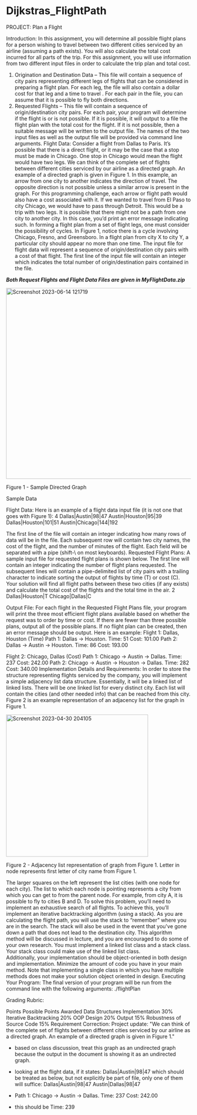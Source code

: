 # Dijkstras_FlightPath
PROJECT: Plan a Flight 


Introduction:
In this assignment, you will determine all possible flight plans for a person wishing to travel between two different cities serviced by an airline (assuming a path exists). You will also calculate the total cost incurred for all parts of the trip. For this assignment, you will use information from two different input files in order to calculate the trip plan and total cost. 
1.	Origination and Destination Data – This file will contain a sequence of city pairs representing different legs of flights that can be considered in preparing a flight plan. For each leg, the file will also contain a dollar cost for that leg and a time to travel . For each pair in the file, you can assume that it is possible to fly both directions. 
2.	Requested Flights – This file will contain a sequence of origin/destination city pairs. For each pair, your program will determine if the flight is or is not possible. If it is possible, it will output to a file the flight plan with the total cost for the flight. If it is not possible, then a suitable message will be written to the output file. 
The names of the two input files as well as the output file will be provided via command line arguments.
Flight Data:
Consider a flight from Dallas to Paris. It’s possible that there is a direct flight, or it may be the case that a stop must be made in Chicago. One stop in Chicago would mean the flight would have two legs. We can think of the complete set of flights between different cities serviced by our airline as a directed graph. An example of a directed graph is given in Figure 1.
In this example, an arrow from one city to another indicates the direction of travel. The opposite direction is not possible unless a similar arrow is present in the graph. For this programming challenge, each arrow or flight path would also have a cost associated with it. If we wanted to travel from El Paso to city Chicago, we would have to pass through Detroit. This would be a trip with two legs. It is possible that there might not be a path from one city to another city.  In this case, you’d print an error message indicating such. 
In forming a flight plan from a set of flight legs, one must consider the possibility of cycles. In Figure 1, notice there is a cycle involving Chicago, Fresno, and Greensboro. In a flight plan from city X to city Y, a particular city should appear no more than one time. 
The input file for flight data will represent a sequence of origin/destination city pairs with a cost of that flight. The first line of the input file will contain an integer which indicates the total number of origin/destination pairs contained in the file. 


***Both Request Flights and Flight Data Files are given in MyFlightData.zip***

 <img width="520" alt="Screenshot 2023-06-14 121719" src="https://github.com/SaileshAndra/Dijkstras_FlightPath/assets/38543086/025beea6-038d-466e-8fe7-551befceac1a">

Figure 1 - Sample Directed Graph



Sample Data

Flight Data:
Here is an example of a flight data input file (it is not one that goes with Figure 1):
4
Dallas|Austin|98|47
Austin|Houston|95|39
Dallas|Houston|101|51
Austin|Chicago|144|192

The first line of the file will contain an integer indicating how many rows of data will be in the file.  Each subsequent row will contain two city names, the cost of the flight, and the number of minutes of the flight.  Each field will be separated with a pipe (shift-\ on most keyboards). 
Requested Flight Plans:
A sample input file for requested flight plans is shown below.  The first line will contain an integer indicating the number of flight plans requested.  The subsequent lines will contain a pipe-delimited list of city pairs with a trailing character to indicate sorting the output of flights by time (T) or cost (C).  Your solution will find all flight paths between these two cities (if any exists) and calculate the total cost of the flights and the total time in the air. 
2
Dallas|Houston|T
Chicago|Dallas|C





Output File:
For each flight in the Requested Flight Plans file, your program will print the three most efficient flight plans available based on whether the request was to order by time or cost.  If there are fewer than three possible plans, output all of the possible plans.  If no flight plan can be created, then an error message should be output. Here is an example:
Flight 1: Dallas, Houston (Time)
Path 1: Dallas -> Houston. Time: 51 Cost: 101.00
Path 2: Dallas -> Austin -> Houston. Time: 86 Cost: 193.00

Flight 2: Chicago, Dallas (Cost)
Path 1: Chicago -> Austin -> Dallas. Time: 237 Cost: 242.00
Path 2: Chicago -> Austin -> Houston -> Dallas. Time: 282 Cost: 340.00
Implementation Details and Requirements:
In order to store the structure representing flights serviced by the company, you will implement a simple adjacency list data structure. Essentially, it will be a linked list of linked lists. There will be one linked list for every distinct city. Each list will contain the cities (and other needed info) that can be reached from this city. Figure 2 is an example representation of an adjacency list for the graph in Figure 1. 






<img width="387" alt="Screenshot 2023-04-30 204105" src="https://github.com/SaileshAndra/Dijkstras_FlightPath/assets/38543086/9c923d7e-a7f9-48b9-adfc-346c01db74df">


Figure 2 - Adjacency list representation of graph from Figure 1.  Letter in node represents first letter of city name from Figure 1. 

The larger squares on the left represent the list cities (with one node for each city). The list to which each node is pointing represents a city from which you can get to from the parent node. For example, from city A, it is possible to fly to cities B and D. 
To solve this problem, you’ll need to implement an exhaustive search of all flights. To achieve this, you’ll implement an iterative backtracking algorithm (using a stack). As you are calculating the flight path, you will use the stack to “remember” where you are in the search. The stack will also be used in the event that you've gone down a path that does not lead to the destination city. This algorithm method will be discussed in lecture, and you are encouraged to do some of your own research. 
You  must implement a linked list class and a stack class.  Your stack class could make use of the linked list class.  
Additionally, your implementation should be object-oriented in both design and implementation.  Minimize the amount of code you have in your main method.  Note that implementing a single class in which you have multiple methods does not make your solution object oriented in design.
Executing Your Program:
The final version of your program will be run from the command line with the following arguments:
        	./flightPlan <FlightDataFile> <PathsToCalculateFile> <OutputFile>

Grading Rubric:

Points Possible	Points Awarded
Data Structures Implementation	30%	
Iterative Backtracking	20%	
OOP Design	20%	
Output	15%	
Robustness of Source Code	15%	
Requirement Correction:
Project update:
"We can think of the complete set of flights between different cities serviced by our airline as a directed graph. An example of a directed graph is given in Figure 1." 

- based on class discussion, treat this graph as an undirected graph because the output in the document is showing it as an undirected graph. 
- looking at the flight data, if it states: Dallas|Austin|98|47 which should be treated as below, but not explicitly be part of file, only one of them will suffice:
Dallas|Austin|98|47 
Austin|Dallas|98|47 

- Path 1: Chicago -> Austin -> Dallas. Time: 237 Cost: 242.00
- this should be Time: 239
